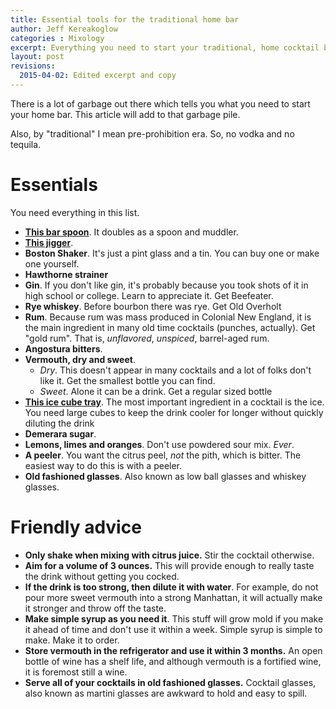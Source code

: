 ```yaml
---
title: Essential tools for the traditional home bar
author: Jeff Kereakoglow
categories : Mixology
excerpt: Everything you need to start your traditional, home cocktail bar.
layout: post
revisions:
  2015-04-02: Edited excerpt and copy
---
```

There is a lot of garbage out there which tells you what you need to start your home bar. This article will add to that garbage pile.

Also, by "traditional" I mean pre-prohibition era. So, no vodka and no tequila.

# Essentials
You need everything in this list.

- **[This bar spoon](http://www.amazon.com/Stainless-Twisted-Swizzle-Cocktail-Tableware/dp/B00L2WGJSC/)**. It doubles as a spoon and muddler.
- **[This jigger](http://www.amazon.com/OXO-Steel-Angled-Measuring-Jigger/dp/B00B6LUAPW/)**.
- **Boston Shaker**. It's just a pint glass and a tin. You can buy one or make one yourself.
- **Hawthorne strainer**
- **Gin**. If you don't like gin, it's probably because you took shots of it in high school or college. Learn to appreciate it. Get Beefeater.
- **Rye whiskey**. Before bourbon there was rye. Get Old Overholt
- **Rum**. Because rum was mass produced in Colonial New England, it is the main ingredient in many old time cocktails (punches, actually). Get "gold rum". That is, *unflavored*, *unspiced*, barrel-aged rum.
- **Angostura bitters**.
- **Vermouth, dry and sweet**.
  - *Dry*. This doesn't appear in many cocktails and a lot of folks don't like it. Get the smallest bottle you can find.
  - *Sweet*. Alone it can be a drink. Get a regular sized bottle
- **[This ice cube tray](http://www.amazon.com/Tovolo-King-Cube-Ice-Tray/dp/B00395FHRO)**. The most important ingredient in a cocktail is the ice. You need large cubes to keep the drink cooler for longer without quickly diluting the drink
- **Demerara sugar**.
- **Lemons, limes and oranges**. Don't use powdered sour mix. *Ever*.
- **A peeler**. You want the citrus peel, *not* the pith, which is bitter. The easiest way to do this is with a peeler.
- **Old fashioned glasses**. Also known as low ball glasses and whiskey glasses.

# Friendly advice
- **Only shake when mixing with citrus juice.** Stir the cocktail otherwise.
- **Aim for a volume of 3 ounces.** This will provide enough to really taste the drink without getting you cocked.
- **If the drink is too strong, then dilute it with water**. For example, do not pour more sweet vermouth into a strong Manhattan, it will actually make it stronger and throw off the taste.
- **Make simple syrup as you need it**. This stuff will grow mold if you make it ahead of time and don't use it within a week. Simple syrup is simple to make. Make it to order.
- **Store vermouth in the refrigerator and use it within 3 months.** An open bottle of wine has a shelf life, and although vermouth is a fortified wine, it is foremost still a wine.
- **Serve all of your cocktails in old fashioned glasses.** Cocktail glasses, also known as martini glasses are awkward to hold and easy to spill.
